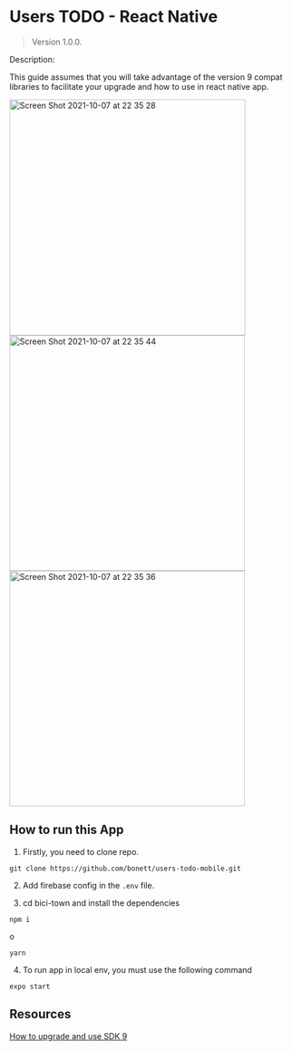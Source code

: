 # Users TODO - React Native

> Version 1.0.0.

Description:

This guide assumes that you will take advantage of the version 9 compat libraries to facilitate your upgrade and how to use in react native app.

<img width="416" alt="Screen Shot 2021-10-07 at 22 35 28" src="https://user-images.githubusercontent.com/8261459/136494564-658369f6-f654-43b1-b0a0-567f04e9f196.png">

<img width="415" alt="Screen Shot 2021-10-07 at 22 35 44" src="https://user-images.githubusercontent.com/8261459/136494585-c33efba3-3c83-48f6-b8b4-0b0c2f94f92c.png">

<img width="415" alt="Screen Shot 2021-10-07 at 22 35 36" src="https://user-images.githubusercontent.com/8261459/136494592-298fae8f-48b9-4476-b359-475b8123535d.png">


## How to run this App

1. Firstly, you need to clone repo.

```
git clone https://github.com/bonett/users-todo-mobile.git
```

2. Add firebase config in the `.env` file.

3. cd bici-town and install the dependencies

```
npm i
```

o

```
yarn
```

4. To run app in local env, you must use the following command

```
expo start
```

## Resources

[How to upgrade and use SDK 9](https://firebase.google.com/docs/web/modular-upgrade#about_the_compat_libraries)
